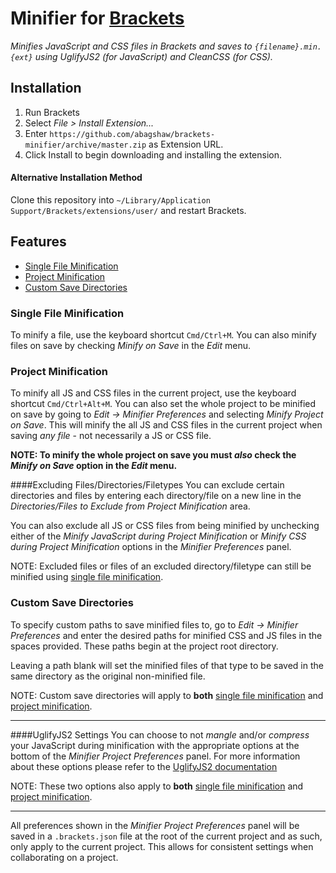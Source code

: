 # Minifier for [Brackets](https://github.com/adobe/brackets)

*Minifies JavaScript and CSS files in Brackets and saves to `{filename}.min.{ext}` using UglifyJS2 (for JavaScript) and CleanCSS (for CSS).*


## Installation
1. Run Brackets
2. Select *File > Install Extension...*
3. Enter `https://github.com/abagshaw/brackets-minifier/archive/master.zip` as Extension URL.
3. Click Install to begin downloading and installing the extension.

#### Alternative Installation Method
Clone this repository into `~/Library/Application Support/Brackets/extensions/user/` and restart Brackets.

## Features
- [Single File Minification](#single-file-minification)
- [Project Minification](#project-minification)
- [Custom Save Directories](#custom-save-directories)

### Single File Minification
To minify a file, use the keyboard shortcut `Cmd/Ctrl+M`. You can also minify files on save by checking *Minify on Save* in the *Edit* menu.

### Project Minification
To minify all JS and CSS files in the current project, use the keyboard shortcut `Cmd/Ctrl+Alt+M`. You can also set the whole project to be minified on save by going to *Edit -> Minifier Preferences* and selecting *Minify Project on Save*. This will minify the all JS and CSS files in the current project when saving *any file* - not necessarily a JS or CSS file.

**NOTE: To minify the whole project on save you must *also* check the *Minify on Save* option in the *Edit* menu.**

####Excluding Files/Directories/Filetypes
You can exclude certain directories and files by entering each directory/file on a new line in the *Directories/Files to Exclude from Project Minification* area.

You can also exclude all JS or CSS files from being minified by unchecking either of the *Minify JavaScript during Project Minification* or *Minify CSS during Project Minification* options in the *Minifier Preferences* panel. 

NOTE: Excluded files or files of an excluded directory/filetype can still be minified using [single file minification](#single-file-minification).


### Custom Save Directories
To specify custom paths to save minified files to, go to *Edit -> Minifier Preferences* and enter the desired paths for minified CSS and JS files in the spaces provided. These paths begin at the project root directory.

Leaving a path blank will set the minified files of that type to be saved in the same directory as the original non-minified file.

NOTE: Custom save directories will apply to **both** [single file minification](#single-file-minification) and [project minification](#project-minification).

---
####UglifyJS2 Settings
You can choose to not *mangle* and/or *compress* your JavaScript during minification with the appropriate options at the bottom of the *Minifier Project Preferences* panel. For more information about these options please refer to the [UglifyJS2 documentation](https://github.com/mishoo/UglifyJS2)

NOTE: These two options also apply to **both** [single file minification](#single-file-minification) and [project minification](#project-minification).

---
All preferences shown in the *Minifier Project Preferences* panel will be saved in a `.brackets.json` file at the root of the current project and as such, only apply to the current project. This allows for consistent settings when collaborating on a project.
